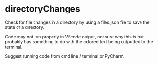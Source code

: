 # directoryChanges
Check for file changes in a directory by using a files.json file to save the state of a directory.

Code may not run properly in VScode output, not sure why this is but probably has something to do with the colored text being outputted to the terminal.

Suggest running code from cmd line / terminal or PyCharm.
